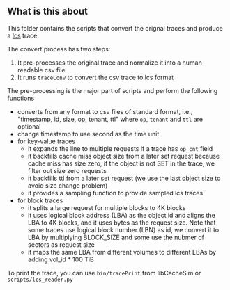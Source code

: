 
## What is this about
This folder contains the scripts that convert the orignal traces and produce a [lcs](https://github.com/1a1a11a/libCacheSim/blob/develop/libCacheSim/traceReader/customizedReader/lcs.h) trace. 

The convert process has two steps:
1. It pre-processes the original trace and normalize it into a human readable csv file
2. It runs `traceConv` to convert the csv trace to lcs format


The pre-processing is the major part of scripts and perform the following functions
* converts from any format to csv files of standard format, i.e., "timestamp, id, size, op, tenant, ttl" where `op`, `tenant` and `ttl` are optional
* change timestamp to use second as the time unit
* for key-value traces
  * it expands the line to multiple requests if a trace has `op_cnt` field
  * it backfills cache miss object size from a later set request because cache miss has size zero, if the object is not SET in the trace, we filter out size zero requests
  * it backfills ttl from a later set request (we use the last object size to avoid size change problem)
  * it provides a sampling function to provide sampled lcs traces
* for block traces
  * it splits a large request for multiple blocks to 4K blocks
  * it uses logical block address (LBA) as the object id and aligns the LBA to 4K blocks, and it uses bytes as the request size. Note that some traces use logical block number (LBN) as id, we convert it to LBA by multiplying BLOCK_SIZE and some use the nubmer of sectors as request size
  * it maps the same LBA from different volumes to different LBAs by adding vol_id * 100 TiB


To print the trace, you can use `bin/tracePrint` from libCacheSim or `scripts/lcs_reader.py` 



